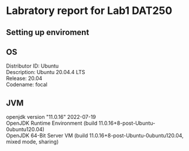 # Labratory report for Lab1 DAT250

## Setting up enviroment

## OS
Distributor ID:	Ubuntu</br>
Description:	Ubuntu 20.04.4 LTS</br>
Release:	20.04</br>
Codename:	focal</br>

## JVM
openjdk version "11.0.16" 2022-07-19</br>
OpenJDK Runtime Environment (build 11.0.16+8-post-Ubuntu-0ubuntu120.04)</br>
OpenJDK 64-Bit Server VM (build 11.0.16+8-post-Ubuntu-0ubuntu120.04, mixed mode, sharing)</br>


